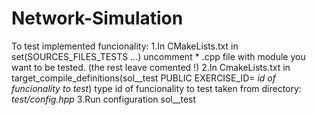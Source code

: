# Network-Simulation

To test implemented funcionality:
    1.In CMakeLists.txt in set(SOURCES_FILES_TESTS ...) uncomment * .cpp file with module you want to be tested. (the rest leave    comented !)
    2.In CmakeLists.txt in target_compile_definitions(sol__test PUBLIC EXERCISE_ID= *id of funcionality to test*) type id of funcionality to test taken from directory: *test/config.hpp*
    3.Run configuration sol__test
